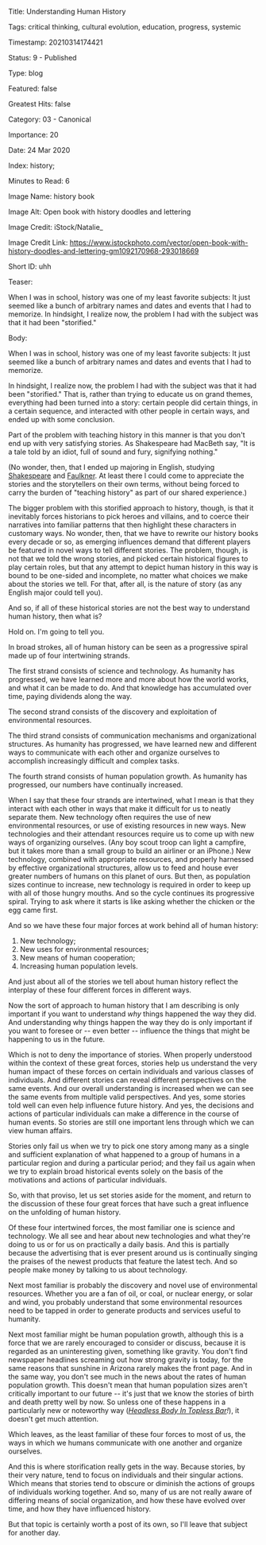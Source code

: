 Title:  Understanding Human History

Tags:   critical thinking, cultural evolution, education, progress, systemic

Timestamp: 20210314174421

Status: 9 - Published

Type:   blog

Featured: false

Greatest Hits: false

Category: 03 - Canonical

Importance: 20

Date:   24 Mar 2020

Index:  history; 

Minutes to Read: 6

Image Name: history book

Image Alt: Open book with history doodles and lettering

Image Credit: iStock/Natalie_

Image Credit Link: https://www.istockphoto.com/vector/open-book-with-history-doodles-and-lettering-gm1092170968-293018669

Short ID: uhh

Teaser:

When I was in school, history was one of my least favorite subjects: It just seemed like a bunch of arbitrary names and dates and events that I had to memorize. In hindsight, I realize now, the problem I had with the subject was that it had been "storified."


Body:

When I was in school, history was one of my least favorite subjects: It just seemed like a bunch of arbitrary names and dates and events that I had to memorize. 

In hindsight, I realize now, the problem I had with the subject was that it had been "storified." That is, rather than trying to educate us on grand themes, everything had been turned into a story: certain people did certain things, in a certain sequence, and interacted with other people in certain ways, and ended up with some conclusion. 

Part of the problem with teaching history in this manner is that you don't end up with very satisfying stories. As Shakespeare had MacBeth say, "It is a tale told by an idiot, full of sound and fury, signifying nothing."

(No wonder, then, that I ended up majoring in English, studying [Shakespeare][macbeth] and [Faulkner][]. At least there I could come to appreciate the stories and the storytellers on their own terms, without being forced to carry the burden of "teaching history" as part of our shared experience.) 

The bigger problem with this storified approach to history, though, is that it inevitably forces historians to pick heroes and villains, and to coerce their narratives into familiar patterns that then highlight these characters in customary ways. No wonder, then, that we have to rewrite our history books every decade or so, as emerging influences demand that different players be featured in novel ways to tell different stories. The problem, though, is not that we told the wrong stories, and picked certain historical figures to play certain roles, but that any attempt to depict human history in this way is bound to be one-sided and incomplete, no matter what choices we make about the stories we tell. For that, after all, is the nature of story (as any English major could tell you). 

And so, if all of these historical stories are not the best way to understand human history, then what is? 

Hold on. I'm going to tell you. 

In broad strokes, all of human history can be seen as a progressive spiral made up of four intertwining strands. 

The first strand consists of science and technology. As humanity has progressed, we have learned more and more about how the world works, and what it can be made to do. And that knowledge has accumulated over time, paying dividends along the way.  

The second strand consists of the discovery and exploitation of environmental resources.

The third strand consists of communication mechanisms and organizational structures. As humanity has progressed, we have learned new and different ways to communicate with each other and organize ourselves to accomplish increasingly difficult and complex tasks. 

The fourth strand consists of human population growth. As humanity has progressed, our numbers have continually increased. 

When I say that these four strands are intertwined, what I mean is that they interact with each other in ways that make it difficult for us to neatly separate them. New technology often requires the use of new environmental resources, or use of existing resources in new ways. New technologies and their attendant resources require us to come up with new ways of organizing ourselves. (Any boy scout troop can light a campfire, but it takes more than a small group to build an airliner or an iPhone.) New technology, combined with appropriate resources, and properly harnessed by effective organizational structures, allow us to feed and house ever greater numbers of humans on this planet of ours. But then, as population sizes continue to increase, new technology is required in order to keep up with all of those hungry mouths. And so the cycle continues its progressive spiral. Trying to ask where it starts is like asking whether the chicken or the egg came first. 

And so we have these four major forces at work behind all of human history:

1. New technology;
2. New uses for environmental resources;
2. New means of human cooperation; 
3. Increasing human population levels. 

And just about all of the stories we tell about human history reflect the interplay of these four different forces in different ways. 

Now the sort of approach to human history that I am describing is only important if you want to understand *why* things happened the way they did. And understanding why things happen the way they do is only important if you want to foresee or -- even better -- influence the things that might be happening to us in the future. 
 
Which is not to deny the importance of stories. When properly understood within the context of these great forces, stories help us understand the very human impact of these forces on certain individuals and various classes of individuals. And different stories can reveal different perspectives on the same events. And our overall understanding is increased when we can see the same events from multiple valid perspectives. And yes, some stories told well can even help influence future history. And yes, the decisions and actions of particular individuals can make a difference in the course of human events. So stories are still one important lens through which we can view human affairs. 

Stories only fail us when we try to pick one story among many as  a single and sufficient explanation of what happened to a group of humans in a particular region and during a particular period; and they fail us again when we try to explain broad historical events solely on the basis of the motivations and actions of particular individuals.  

So, with that proviso, let us set stories aside for the moment, and return to the discussion of these four great forces that have such a great influence on the unfolding of human history. 

Of these four intertwined forces, the most familiar one is science and technology. We all see and hear about new technologies and what they're doing to us or for us on practically a daily basis. And this is partially because the advertising that is ever present around us is continually singing the praises of the newest products that feature the latest tech. And so people make money by talking to us about technology. 

Next most familiar is probably the discovery and novel use of environmental resources. Whether you are a fan of oil, or coal, or nuclear energy, or solar and wind, you probably understand that some environmental resources need to be tapped in order to generate products and services useful to humanity. 

Next most familiar might be human population growth, although this is a force that we are rarely encouraged to consider or discuss, because it is regarded as an uninteresting given, something like gravity. You don't find newspaper headlines screaming out how strong gravity is today, for the same reasons that sunshine in Arizona rarely makes the front page. And in the same way, you don't see much in the news about the rates of human population growth. This doesn't mean that human population sizes aren't critically important to our future -- it's just that we know the stories of birth and death pretty well by now.  So unless one of these happens in a particularly new or noteworthy way (*[Headless Body In Topless Bar][headline]!*), it doesn't get much attention. 

Which leaves, as the least familiar of these four forces to most of us, the ways in which we humans communicate with one another and organize ourselves. 

And this is where storification really gets in the way. Because stories, by their very nature, tend to focus on individuals and their singular actions. Which means that stories tend to obscure or diminish the actions of groups of individuals working together. And so, many of us are not really aware of differing means of social organization, and how these have evolved over time, and how they have influenced history. 

But that topic is certainly worth a post of its own, so I'll leave that subject for another day. 

[faulkner]: https://en.wikipedia.org/wiki/The_Sound_and_the_Fury

[headline]: https://www.washingtonpost.com/national/tabloid-editor-behind-legendary-headline-headless-body-in-topless-bar-dies/2015/06/10/420ea3a4-0f80-11e5-a0dc-2b6f404ff5cf_story.html

[Macbeth]: https://www.poetryfoundation.org/poems/56964/speech-tomorrow-and-tomorrow-and-tomorrow
